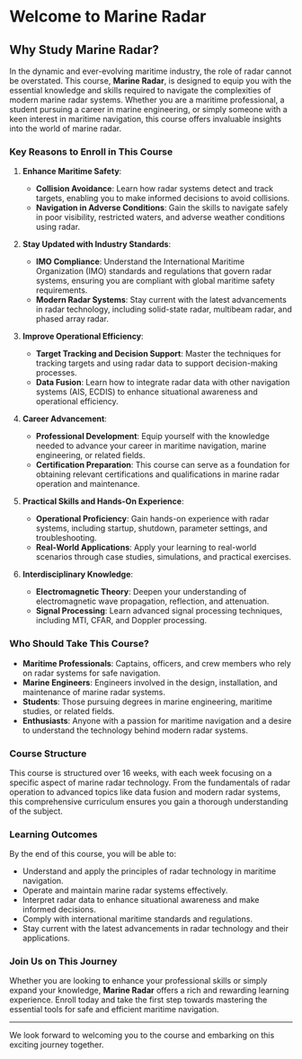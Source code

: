 # Welcome to Marine Radar

## Why Study Marine Radar?

In the dynamic and ever-evolving maritime industry, the role of radar cannot be overstated. This course, **Marine Radar**, is designed to equip you with the essential knowledge and skills required to navigate the complexities of modern marine radar systems. Whether you are a maritime professional, a student pursuing a career in marine engineering, or simply someone with a keen interest in maritime navigation, this course offers invaluable insights into the world of marine radar.

### Key Reasons to Enroll in This Course

1. **Enhance Maritime Safety**:
   - **Collision Avoidance**: Learn how radar systems detect and track targets, enabling you to make informed decisions to avoid collisions.
   - **Navigation in Adverse Conditions**: Gain the skills to navigate safely in poor visibility, restricted waters, and adverse weather conditions using radar.

2. **Stay Updated with Industry Standards**:
   - **IMO Compliance**: Understand the International Maritime Organization (IMO) standards and regulations that govern radar systems, ensuring you are compliant with global maritime safety requirements.
   - **Modern Radar Systems**: Stay current with the latest advancements in radar technology, including solid-state radar, multibeam radar, and phased array radar.

3. **Improve Operational Efficiency**:
   - **Target Tracking and Decision Support**: Master the techniques for tracking targets and using radar data to support decision-making processes.
   - **Data Fusion**: Learn how to integrate radar data with other navigation systems (AIS, ECDIS) to enhance situational awareness and operational efficiency.

4. **Career Advancement**:
   - **Professional Development**: Equip yourself with the knowledge needed to advance your career in maritime navigation, marine engineering, or related fields.
   - **Certification Preparation**: This course can serve as a foundation for obtaining relevant certifications and qualifications in marine radar operation and maintenance.

5. **Practical Skills and Hands-On Experience**:
   - **Operational Proficiency**: Gain hands-on experience with radar systems, including startup, shutdown, parameter settings, and troubleshooting.
   - **Real-World Applications**: Apply your learning to real-world scenarios through case studies, simulations, and practical exercises.

6. **Interdisciplinary Knowledge**:
   - **Electromagnetic Theory**: Deepen your understanding of electromagnetic wave propagation, reflection, and attenuation.
   - **Signal Processing**: Learn advanced signal processing techniques, including MTI, CFAR, and Doppler processing.

### Who Should Take This Course?

- **Maritime Professionals**: Captains, officers, and crew members who rely on radar systems for safe navigation.
- **Marine Engineers**: Engineers involved in the design, installation, and maintenance of marine radar systems.
- **Students**: Those pursuing degrees in marine engineering, maritime studies, or related fields.
- **Enthusiasts**: Anyone with a passion for maritime navigation and a desire to understand the technology behind modern radar systems.

### Course Structure

This course is structured over 16 weeks, with each week focusing on a specific aspect of marine radar technology. From the fundamentals of radar operation to advanced topics like data fusion and modern radar systems, this comprehensive curriculum ensures you gain a thorough understanding of the subject.

### Learning Outcomes

By the end of this course, you will be able to:
- Understand and apply the principles of radar technology in maritime navigation.
- Operate and maintain marine radar systems effectively.
- Interpret radar data to enhance situational awareness and make informed decisions.
- Comply with international maritime standards and regulations.
- Stay current with the latest advancements in radar technology and their applications.

### Join Us on This Journey

Whether you are looking to enhance your professional skills or simply expand your knowledge, **Marine Radar** offers a rich and rewarding learning experience. Enroll today and take the first step towards mastering the essential tools for safe and efficient maritime navigation.

---

We look forward to welcoming you to the course and embarking on this exciting journey together.